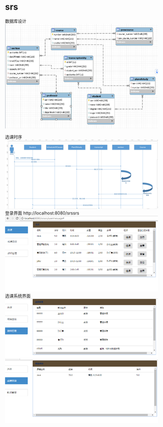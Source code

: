 # srs
数据库设计
![Alt text](https://github.com/Ellengc/srs/raw/master/picture/1.PNG)

选课时序
![](https://github.com/Ellengc/srs/raw/master/picture/2.png)
登录界面
http://localhost:8080/srssrs
![](https://github.com/Ellengc/srs/raw/master/picture/5.PNG)
选课系统界面
![](https://github.com/Ellengc/srs/raw/master/picture/4.PNG)
![](https://github.com/Ellengc/srs/raw/master/picture/3.PNG)
